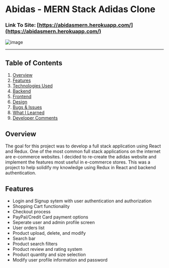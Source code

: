 # Abidas - MERN Stack Adidas Clone

### Link To Site: [https://abidasmern.herokuapp.com/](https://abidasmern.herokuapp.com/)

![image](https://vishnurupan.com/static/media/abidas1.24551965.jpg)

---


## Table of Contents
1. [Overview](#Overview)
2. [Features](#Features)
3. [Technologies Used](#Technologies-Used)
4. [Backend](#Backend)
5. [Frontend](#Frontend)
6. [Design](#Design)
7. [Bugs & Issues](#Bugs-&-Issues)
8. [What I Learned](#What-I-Learned)
9. [Developer Comments](#Developer-Comments)

## Overview
The goal for this project was to develop a full stack application using React and Redux. One of the most common full stack applications on the internet are e-commerce websites. I decided to re-create the adidas website and implement the features most useful in e-commerce stores. This was a project to help solidify my knowledge using Redux in React and backend authentication. 

## Features
- Login and Signup sytem with user authentication and authorization
- Shopping Cart functionality
- Checkout process
- PayPal/Credit Card payment options
- Seperate user and admin profile screen
- User orders list
- Product upload, delete, and modify
- Search bar
- Product search filters
- Product review and rating system
- Product quantity and size selection
- Modify user profile information and password   

